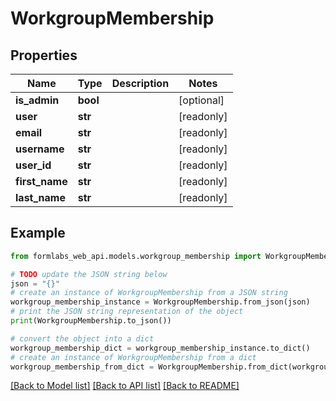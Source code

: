 # WorkgroupMembership


## Properties

Name | Type | Description | Notes
------------ | ------------- | ------------- | -------------
**is_admin** | **bool** |  | [optional] 
**user** | **str** |  | [readonly] 
**email** | **str** |  | [readonly] 
**username** | **str** |  | [readonly] 
**user_id** | **str** |  | [readonly] 
**first_name** | **str** |  | [readonly] 
**last_name** | **str** |  | [readonly] 

## Example

```python
from formlabs_web_api.models.workgroup_membership import WorkgroupMembership

# TODO update the JSON string below
json = "{}"
# create an instance of WorkgroupMembership from a JSON string
workgroup_membership_instance = WorkgroupMembership.from_json(json)
# print the JSON string representation of the object
print(WorkgroupMembership.to_json())

# convert the object into a dict
workgroup_membership_dict = workgroup_membership_instance.to_dict()
# create an instance of WorkgroupMembership from a dict
workgroup_membership_from_dict = WorkgroupMembership.from_dict(workgroup_membership_dict)
```
[[Back to Model list]](../README.md#documentation-for-models) [[Back to API list]](../README.md#documentation-for-api-endpoints) [[Back to README]](../README.md)


